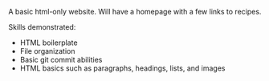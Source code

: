 A basic html-only website. Will have a homepage with a few links to recipes. 

Skills demonstrated:
- HTML boilerplate
- File organization
- Basic git commit abilities
- HTML basics such as paragraphs, headings, lists, and images